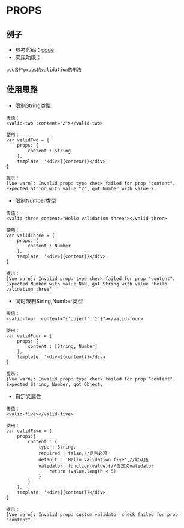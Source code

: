 # PROPS

## 例子
- 参考代码：[code](https://github.com/BnuzLeo/vue-start/blob/master/template/validation_and_props/validation.html)
- 实现功能：
```text
poc各种props的validation的用法
```

## 使用思路
- 限制String类型
```
传值：
<valid-two :content="2"></valid-two>

使用：
var validTwo = {
	props: {
		content : String
	},
	template: '<div>{{content}}</div>'
}

提示：
[Vue warn]: Invalid prop: type check failed for prop "content". Expected String with value "2", got Number with value 2.
```

- 限制Number类型
```
传值：
<valid-three content="Hello validation three"></valid-three>

使用：
var validThree = {
	props: {
		content : Number
	},
	template: '<div>{{content}}</div>'
}

提示：
[Vue warn]: Invalid prop: type check failed for prop "content". Expected Number with value NaN, got String with value "Hello validation three"
```

- 同时限制String,Number类型
```
传值：
<valid-four :content="{'object':'1'}"></valid-four>

使用：
var validFour = {
	props: {
		content : [String, Number]
	},
	template: '<div>{{content}}</div>'
}

提示：
[Vue warn]: Invalid prop: type check failed for prop "content". Expected String, Number, got Object.

```

- 自定义属性
```
传值：
<valid-five></valid-five>

使用：
var validFive = {
	props:{
		content : {
			type : String,
			required : false,//是否必须
			default : 'Hello validation five',//默认值
			validator: function(value){//自定义validator
				return (value.length < 5)
			}
		}
	},
	template: '<div>{{content}}</div>'
}

提示：
[Vue warn]: Invalid prop: custom validator check failed for prop "content".
```
